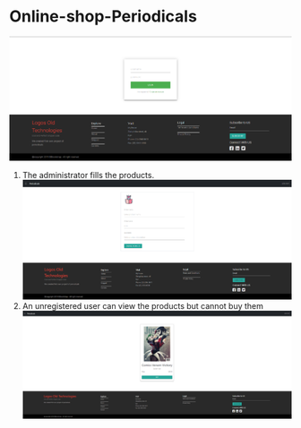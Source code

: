 # Online-shop-Periodicals
![alt text](loginForm.png "Login form")
1. The administrator fills the products.
![alt text](addPeriodical.png "Add periodicals")
2. An unregistered user can view the products but cannot buy them
![alt text](buyPeriodical.png "Buy periodicals")

